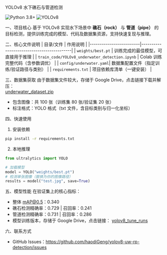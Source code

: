 YOLOv8 水下礁石与管道检测

![Python 3.8+](https://img.shields.io/badge/python-3.8%2B-blue)
![YOLOv8](https://img.shields.io/badge/framework-YOLOv8-orange)

一、项目核心
基于 YOLOv8 实现水下场景中 **礁石（rock）** 与 **管道（pipe）** 的目标检测，提供训练完成的模型、代码及数据集资源，支持快速复现与推理。

二、核心文件说明
| 目录/文件               | 作用说明                                  |
|-------------------------|-------------------------------------------|
| `weights/best.pt`       | 训练完成的最佳模型，可直接用于推理        |
| `train_code/YOLOv8_underwater_detection.ipynb` | Colab 训练完整代码（含参数调优） |
| `config/underwater.yaml`| 数据集配置文件（指定训练/验证路径与类别） |
| `requirements.txt`      | 项目依赖库清单（一键安装）                |

三、数据集获取
由于数据集文件较大，存储于 Google Drive，点击链接下载并解压：  
[underwater_dataset.zip](https://drive.google.com/file/d/13vxfj91pTnSkRat-5FScnhZNBLRgo5IA/view?usp=drive_link)  
- 包含图像：共 100 张（训练集 80 张/验证集 20 张）  
- 标注格式：YOLO 格式（txt 文件，含目标类别与归一化坐标）  

四、快速使用
1. 安装依赖
```bash
pip install -r requirements.txt
```
 2. 本地推理
```python
from ultralytics import YOLO

# 加载模型
model = YOLO("weights/best.pt")
# 检测单张图像（替换为你的图像路径）
results = model("test.jpg", save=True)
```

五、模型性能
在验证集上的核心指标：
- 整体 mAP@0.5：0.340  
- 礁石检测精确率：0.729 | 召回率：0.241  
- 管道检测精确率：0.731 | 召回率：0.286
- 模型训练版本，存储于 Google Drive，点击链接：
  [yolov8_tune_runs](https://drive.google.com/drive/folders/1Ice4UXoIhtHrhN8S19X0hC0HWIe-_iQI?usp=drive_link
)
  
六、联系方式
- GitHub Issues：https://github.com/haodiGeng/yolov8-uw-rp-detection/issues  
